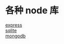 # 各种 node 库

[express ](http://expressjs.com/)  
[sqlite](https://github.com/mapbox/node-sqlite3#installing)  
[mongodb](http://mongodb.github.io/node-mongodb-native/2.0/)  
